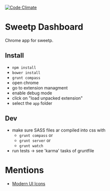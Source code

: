 [![Code Climate](https://codeclimate.com/github/sweetp/dashboard.png)](https://codeclimate.com/github/sweetp/dashboard)

# Sweetp Dashboard

Chrome app for sweetp.

## Install

*   `npm install`
*   `bower install`
*   `grunt compass`
*   open chrome
*   go to extension managment
*   enable debug mode
*   click on "load unpacked extension"
*   select the `app` folder

## Dev

*   make sure SASS files ar compiled into css with
    *   `grunt compass` or
    *   `grunt server` or
    *   `grunt watch`
*   run tests → see 'karma' tasks of gruntfile

# Mentions

* [Modern UI Icons](https://github.com/Templarian/WindowsIcons)

